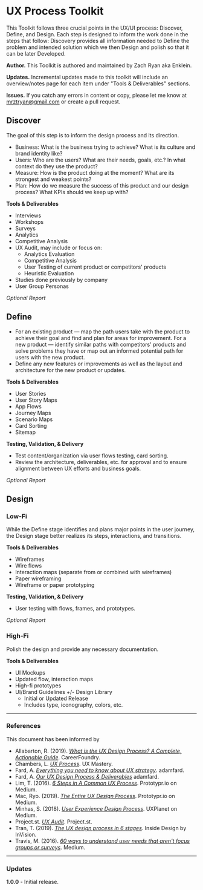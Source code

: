 # UX Process Toolkit
This Toolkit follows three crucial points in the UX/UI process: Discover, Define, and Design. Each step is designed to inform the work done in the steps that follow: Discovery provides all information needed to Define the problem and intended solution which we then Design and polish so that it can be later Developed.

**Author.** This Toolkit is authored and maintained by Zach Ryan aka Enklein.

**Updates.** Incremental updates made to this toolkit will include an overview/notes page for each item under "Tools & Deliverables" sections.

**Issues.** If you catch any errors in content or copy, please let me know at mrztryan@gmail.com or create a pull request.

## Discover
The goal of this step is to inform the design process and its direction.
* Business: What is the business trying to achieve? What is its culture and brand identity like?
* Users: Who are the users? What are their needs, goals, etc.? In what context do they use the product?
* Measure: How is the product doing at the moment? What are its strongest and weakest points? 
* Plan: How do we measure the success of this product and our design process? What KPIs should we keep up with?

**Tools & Deliverables**
* Interviews
* Workshops
* Surveys
* Analytics
* Competitive Analysis
* UX Audit, may include or focus on:
    * Analytics Evaluation
    * Competitive Analysis
    * User Testing of current product or competitors' products
    * Heuristic Evaluation
* Studies done previously by company
* User Group Personas

*Optional Report*

## Define
* For an existing product — map the path users take with the product to achieve their goal and find and plan for areas for improvement. For a new product — identify similar paths with competitors' products and solve problems they have or map out an informed potential path for users with the new product.
* Define any new features or improvements as well as the layout and architecture for the new product or updates.

**Tools & Deliverables**
* User Stories
* User Story Maps
* App Flows
* Journey Maps
* Scenario Maps
* Card Sorting
* Sitemap

**Testing, Validation, & Delivery**
* Test content/organization via user flows testing, card sorting.
* Review the architecture, deliverables, etc. for approval and to ensure alignment between UX efforts and business goals.

*Optional Report*

## Design
### Low-Fi
While the Define stage identifies and plans major points in the user journey, the Design stage better realizes its steps, interactions, and transitions.

**Tools & Deliverables**
* Wireframes
* Wire flows
* Interaction maps (separate from or combined with wireframes)
* Paper wireframing
* Wireframe or paper prototyping

**Testing, Validation, & Delivery**
* User testing with flows, frames, and prototypes.

*Optional Report*

### High-Fi
Polish the design and provide any necessary documentation.

**Tools & Deliverables**
* UI Mockups
* Updated flow, interaction maps
* High-fi prototypes
* UI/Brand Guidelines +/- Design Library
    * Initial or Updated Release
    * Includes type, iconography, colors, etc.

---

### References
This document has been informed by 
* Allabarton, R. (2019). [*What is the UX Design Process? A Complete, Actionable Guide*](https://careerfoundry.com/en/blog/ux-design/the-ux-design-process-an-actionable-guide-to-your-first-job-in-ux/). CareerFoundry.
* Chambers, L. [*UX Process*](https://uxmastery.com/resources/process/). UX Mastery.
* Fard, A. [*Everything you need to know about UX strategy*](https://adamfard.com/blog/ux-strategy). adamfard.
* Fard, A. [*Our UX Design Process & Deliverables*](https://adamfard.com/ux-design-process) adamfard.
* Lim, T. (2016). [*6 Steps in A Common UX Process*](https://blog.prototypr.io/a-common-product-ux-design-process-55af4ab5665e). Prototypr.io on Medium.
* Mac, Ryo. (2019). [*The Entire UX Design Process*](https://blog.prototypr.io/the-entire-ux-design-process-3fbbb36debd7). Prototypr.io on Medium.
* Minhas, S. (2018). [*User Experience Design Process*](https://uxplanet.org/user-experience-design-process-d91df1a45916). UXPlanet on Medium.
* Project.st. [*UX Audit*](https://www.process.st/checklist/ux-audit/). Project.st.
* Tran, T. (2019). [*The UX design process in 6 stages*](https://www.invisionapp.com/inside-design/6-stages-ux-process/). Inside Design by InVision.
* Travis, M. (2016). [*60 ways to understand user needs that aren't focus groups or surveys*](https://medium.com/@userfocus/60-ways-to-understand-user-needs-that-arent-focus-groups-or-surveys-8510e13b3408). Medium.

---

### Updates
**1.0.0** - Initial release.
